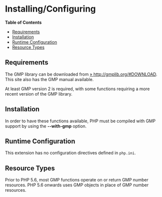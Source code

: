 Installing/Configuring
======================

**Table of Contents**

-   [Requirements](/gmp/setup.html#Requirements)
-   [Installation](/gmp/setup.html#Installation)
-   [Runtime Configuration](/gmp/setup.html#Runtime%20Configuration)
-   [Resource Types](/gmp/setup.html#Resource%20Types)

Requirements
------------

The GMP library can be downloaded from
<a href="http://gmplib.org/#DOWNLOAD" class="link external">» http://gmplib.org/#DOWNLOAD</a>.
This site also has the GMP manual available.

At least GMP version 2 is required, with some functions requiring a more
recent version of the GMP library.

Installation
------------

In order to have these functions available, PHP must be compiled with
GMP support by using the **--with-gmp** option.

Runtime Configuration
---------------------

This extension has no configuration directives defined in `php.ini`.

Resource Types
--------------

Prior to PHP 5.6, most GMP functions operate on or return GMP number
resources. PHP 5.6 onwards uses <span class="classname">GMP</span>
objects in place of GMP number resources.
